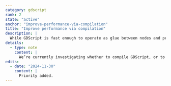 ```yaml
---
category: gdscript
rank: 2
state: "active"
anchor: "improve-performance-via-compilation"
title: "Improve performance via compilation"
description: |
  While GDScript is fast enough to operate as glue between nodes and program basic logic, its performance is lackluster when it comes to pure data crunching. We would like to improve the processing capabilities of the language and its run-time.
details:
  - type: note
    content: |
      We’re currently investigating whether to compile GDScript, or to use [AOT (ahead-of-time)](https://en.wikipedia.org/wiki/Ahead-of-time_compilation) or [JIT (just-in-time)](https://en.wikipedia.org/wiki/Just-in-time_compilation) compilation techniques.
edits:
  - date: "2024-11-30"
    content: |
      Priority added.
---
```

